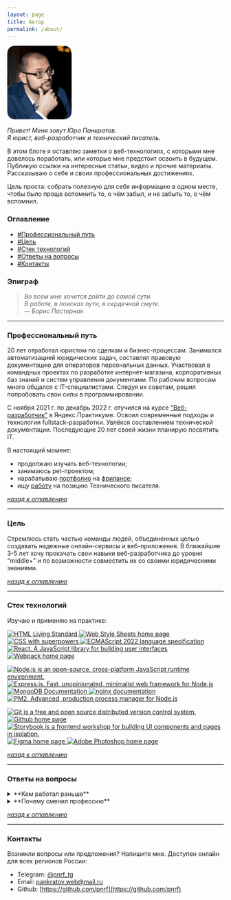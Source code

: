 ```yaml
---
layout: page
title: Автор
permalink: /about/
---
```


![Фотография автора сайта](/img/yup-photo.png)

*Привет! Меня зовут Юра Панкратов.*  
*Я юрист, веб-разработчик и технический писатель.*

В этом блоге я оставляю заметки о веб-технологиях, с которыми мне довелось поработать, или которые мне предстоит освоить в будущем. Публикую ссылки на интересные статьи, видео и прочие материалы. Рассказываю о себе и своих профессиональных достижениях.

Цель проста: собрать полезную для себя информацию в одном месте, чтобы было проще вспомнить то, о чём забыл, и не забыть то, о чём вспомнил.  

<a name="table-of-content"></a>

### Оглавление

- [#Профессиональный путь](#proffecional-path)
- [#Цель](#actual-aim)
- [#Стек технологий](#tech-stack)
- [#Ответы на вопросы](#faq)
- [#Контакты](#contacts)

### Эпиграф

> *Во всем мне хочется дойти до самой сути.*  
> *В работе, в поисках пути, в сердечной смуте.*  
-- *Борис Пастернак*  

------
<a name="proffecional-path"></a>

### Профессиональный путь

20 лет отработал юристом по сделкам и бизнес-процессам. Занимался автоматизацией юридических задач, составлял правовую документацию для операторов персональных данных. Участвовал в командных проектах по разработке интернет-магазина, корпоративных баз знаний и систем управления документами. По рабочим вопросам много общался с IT-специалистами. Следуя их советам, решил попробовать свои силы в программировании.  
  
С ноября 2021 г. по декабрь 2022 г. отучился на курсе ["Веб-разработчик"](https://practicum.yandex.ru/web/) в Яндекс.Практикуме. Освоил современные подходы и технологии fullstack-разработки. Увлёкся составлением технической документации. Последующие 20 лет своей жизни планирую посвятить IT.

В настоящий момент:

- продолжаю изучать веб-технологии;
- занимаюсь pet-проектом;
- нарабатываю [портфолио](https://pnrf.github.io/portfolio/) на [фрилансе](https://freelance.habr.com/freelancers/pnrf);
- ищу [работу](https://career.habr.com/pnrf) на позицию Технического писателя.

*[назад к оглавлению](#table-of-content)*

------
<a name="actual-aim"></a>

### Цель

Стремлюсь стать частью команды людей, объединенных целью создавать надежные онлайн-сервисы и веб-приложения. В ближайшие 3-5 лет хочу прокачать свои навыки веб-разработчика до уровня "middle+" и по возможности совместить их со своими юридическими знаниями.

*[назад к оглавлению](#table-of-content)*

------
<a name="tech-stack"></a>

### Стек технологий

Изучаю и применяю на практике:

<p>
    <a href="https://html.spec.whatwg.org/multipage/" >
        <img src="https://img.shields.io/badge/HTML5-informational?style=flat&logo=html5&logoColor=white&labelColor=E34F26&color=4E4E4E" alt="HTML Living Standard" />
    </a>
    <a href="https://www.w3.org/Style/CSS/Overview.ru.html" >
        <img src="https://img.shields.io/badge/CSS3-informational?style=flat&logo=css3&logoColor=white&labelColor=1572B6&color=4E4E4E" alt="Web Style Sheets home page" />
    </a>
    <a href="https://sass-lang.su" >
        <img src="https://img.shields.io/badge/Sass-informational?style=flat&logo=SASS&logoColor=white&labelColor=FF69B4&color=4E4E4E" alt="CSS with superpowers" />
    </a>
    <a href="https://www.ecma-international.org/publications-and-standards/standards/ecma-262/" >
        <img src="https://img.shields.io/badge/JavaScript-informational?style=flat&logo=JavaScript&logoColor=white&labelColor=F7DF1E&color=4E4E4E" alt="ECMAScript 2022 language specification" />
    </a>
    <a href="https://ru.react.js.org/docs/getting-started.html" >
        <img src="https://img.shields.io/badge/React.js-informational?style=flat&logo=React&logoColor=white&labelColor=61dafb&color=4e4e4e" alt="React. A JavaScript library for building user interfaces" />
    </a>
    <a href="https://webpack.js.org" >
        <img src="https://img.shields.io/badge/Webpack-informational?style=flat&logo=webpack&logoColor=white&labelColor=8DD6F9&color=4E4E4E" alt="Webpack home page" />
    </a>
</p>
<p>
    <a href="https://nodejs.org/ru/" >
        <img src="https://img.shields.io/badge/Node.js-informational?style=flat&logo=Node.js&logoColor=white&labelColor=6DA55F&color=4E4E4E" alt="Node.js is an open-source, cross-platform JavaScript runtime environment." />
    </a>
    <a href="https://expressjs.com/ru/" >
        <img src="https://img.shields.io/badge/Express.js-informational?style=flat&logo=Express&logoColor=white&labelColor=404D59&color=4E4E4E" alt="Express.js. Fast, unopinionated, minimalist web framework for Node.js" />
    </a>
    <a href="https://www.mongodb.com/docs/" >
        <img src="https://img.shields.io/badge/MongoDB-informational?style=flat&logo=MongoDB&logoColor=white&labelColor=4EA94B&color=4E4E4E" alt="MongoDB Documentation" />
    </a>
    <a href="https://nginx.org/ru/docs/" >
        <img src="https://img.shields.io/badge/nginx-informational?style=flat&logo=nginx&logoColor=white&labelColor=009639&color=4E4E4E" alt="nginx documentation" />
    </a>
    <a href="https://pm2.keymetrics.io" >
        <img src="https://img.shields.io/badge/pm2-informational?style=flat&logo=pm2&logoColor=white&labelColor=2B037A&color=4E4E4E" alt="PM2. Advanced, production process manager for Node.js" />
    </a>
</p>
<p>
    <a href="https://git-scm.com/doc" >
        <img src="https://img.shields.io/badge/Git-informational?style=flat&logo=git&logoColor=white&labelColor=F05032&color=4E4E4E" alt="Git is a free and open source distributed version control system." />
    </a>
    <a href="https://github.com" >
        <img src="https://img.shields.io/badge/GitHub-informational?style=flat&logo=GitHub&logoColor=white&labelColor=181717&color=4E4E4E" alt="Github home page" />
    </a>
    <a href="https://storybook.js.org" >
        <img src="https://img.shields.io/badge/Storybook-informational?style=flat&logo=Storybook&logoColor=white&labelColor=FF4785&color=4E4E4E" alt="Storybook is a frontend workshop for building UI components and pages in isolation." />
    </a>
    <a href="https://www.figma.com" >
        <img src="https://img.shields.io/badge/Figma-informational?style=flat&logo=figma&logoColor=white&labelColor=F24E1E&color=4E4E4E" alt="Figma home page" />
    </a>
    <a href="http://www.adobe.com/ru/products/photoshop/family/" >
        <img src="https://img.shields.io/badge/Photoshop-informational?style=flat&logo=Adobe-Photoshop&logoColor=white&labelColor=31A8FF&color=4E4E4E" alt="Adobe Photoshop home page" />
    </a>
</p>

*[назад к оглавлению](#table-of-content)*

------
<a name="faq"></a>

### Ответы на вопросы

<details><summary>**Кем работал раньше**</summary>

До учебы в Яндекс.Практикуме 20 лет отработал юристом в торгово-производственных и консалтинговых компаниях. Специализировался на сделках и бизнес-процессах. Консультировал. Оформлял договорную и организационно-распорядительную документацию. Защищал интересы доверителей в судах и госорганах. Автоматизировал юридические задачи.

</details>

<details><summary>**Почему сменил профессию**</summary>

Строго говоря, профессию я не менял, а сделал серьезный апгрейд. И на это у меня было 2 причины:

1. Уже сегодня ChatGPT, Mindjourney и прочие нейронные сети потрясают наше воображение своими возможностями, грозят заменить собой многие профессии. А что будет завтра? К чему мы придем? Какие профессиональные навыки окажутся востребованными? Совершенно не ясно. Чтобы не остаться за бортом, решил не дожидаться критического момента и подстраховался заранее. Вот интересная [статья](https://defence-line.ru/news/zachem-yuristy-uchatsya-programmirovat-i-nado-li-eto-vam) на эту тему.

2. В 2021 г. я занимался составлением документов для операторов персональных данных. Понял, что мне не хватает технических знаний. Чтобы восполнить пробелы, пришлось много общаться с IT-специалистами. Видя мой интерес к технологиям и желание докопаться до сути вопроса, они посоветовали мне выучиться на веб-разработчика.

В ноябре 2021 г. приступил к обучению в Яндекс.Практикуме и... это полностью изменило мои взгляды на жизнь. Моему взору открылся столь безграничный океан возможностей, что возвращаться в юриспруденцию пока не спешу. 

Конечно, по-немногу я продолжаю:

- консультировать по правовым вопросам;
- составлять договоры и прочие юридические документы;
- участвовать в судебных разбирательствах.

Но! Делаю это все реже и реже. Отныне основную часть своего времени уделяю именно веб-разработке.

</details>

*[назад к оглавлению](#table-of-content)*

------
<a name="contacts"></a>

### Контакты

Возникли вопросы или предложения? Напишите мне.
Доступен онлайн для всех регионов России:

- Telegram: [@pnrf_tg](https://t.me/pnrf_tg)
- Email: [pankratov.web@mail.ru](pankratov.web@mail.ru)
- Github: [https://github.com/pnrf](https://github.com/pnrf)

<a name="table-of-content"></a>
